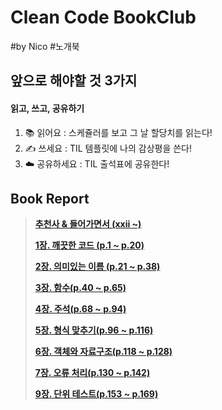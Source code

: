 # Clean Code BookClub

#by Nico #노개북



## 앞으로 해야할 것 3가지

#### 읽고, 쓰고, 공유하기

1. 📚 읽어요 : 스케쥴러를 보고 그 날 할당치를 읽는다!
2. ✍️ 쓰세요 : TIL 템플릿에 나의 감상평을 쓴다!
3. ☁️ 공유하세요 : TIL 출석표에 공유한다!



## Book Report

> [**추천사 & 들어가면서 (xxii ~)**](https://github.com/TaeyeonRoyce/TIL/blob/master/98_BookClub/Clean_Code/Day_01.md)
>
> [**1장. 깨끗한 코드 (p.1 ~ p.20)**](https://github.com/TaeyeonRoyce/TIL/blob/master/98_BookClub/Clean_Code/Day_02.md)
>
> [**2장. 의미있는 이름 (p.21 ~ p.38)**](https://github.com/TaeyeonRoyce/TIL/blob/master/98_BookClub/Clean_Code/Day_03.md)
>
> [**3장. 함수(p.40 ~ p.65)**](https://github.com/TaeyeonRoyce/TIL/blob/master/98_BookClub/Clean_Code/Day_04.md)
>
> [**4장. 주석(p.68 ~ p.94)**](https://github.com/TaeyeonRoyce/TIL/blob/master/98_BookClub/Clean_Code/Day_05.md)
>
> [**5장. 형식 맞추기(p.96 ~ p.116)**](https://github.com/TaeyeonRoyce/TIL/blob/master/98_BookClub/Clean_Code/Day_06.md)
>
> [**6장. 객체와 자료구조(p.118 ~ p.128)**](https://github.com/TaeyeonRoyce/TIL/blob/master/98_BookClub/Clean_Code/Day_07.md)
>
> [**7장. 오류 처리(p.130 ~ p.142)**](https://github.com/TaeyeonRoyce/TIL/blob/master/98_BookClub/Clean_Code/Day_08.md)
>
> [**9장. 단위 테스트(p.153 ~ p.169)**](https://github.com/TaeyeonRoyce/TIL/blob/master/98_BookClub/Clean_Code/Day_09.md)

 

